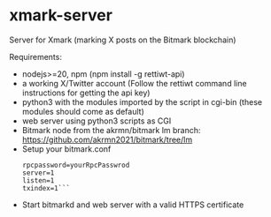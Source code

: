 # xmark-server
Server for Xmark (marking X posts on the Bitmark blockchain)

Requirements:
- nodejs>=20, npm (npm install -g rettiwt-api)
- a working X/Twitter account (Follow the rettiwt command line instructions for getting the api key)
- python3 with the modules imported by the script in cgi-bin (these modules should come as default)
- web server using python3 scripts as CGI
- Bitmark node from the akrmn/bitmark lm branch: https://github.com/akrmn2021/bitmark/tree/lm
- Setup your bitmark.conf
  ```rpcuser=yourRpcUserName
  rpcpassword=yourRpcPasswrod
  server=1
  listen=1
  txindex=1```
- Start bitmarkd and web server with a valid HTTPS certificate
